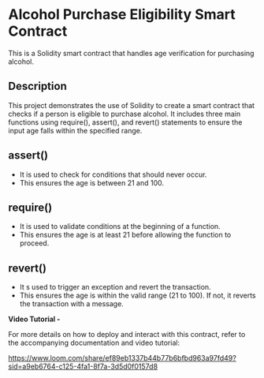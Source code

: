 # Alcohol Purchase Eligibility Smart Contract

This is a Solidity smart contract that handles age verification for purchasing alcohol.

## Description

This project demonstrates the use of Solidity to create a smart contract that checks if a person is eligible to purchase alcohol. It includes three main functions using require(), assert(), and revert() statements to ensure the input age falls within the specified range.

## assert()

- It is used to check for conditions that should never occur.<br/>
- This ensures the age is between 21 and 100.<br/>

## require()

- It is used to validate conditions at the beginning of a function.<br/>
- This ensures the age is at least 21 before allowing the function to proceed.<br/>

## revert()

- It s used to trigger an exception and revert the transaction.<br/>
- This ensures the age is within the valid range (21 to 100). If not, it reverts the transaction with a message.<br/>

**Video Tutorial -**

For more details on how to deploy and interact with this contract, refer to the accompanying documentation and video tutorial:


https://www.loom.com/share/ef89eb1337b44b77b6bfbd963a97fd49?sid=a9eb6764-c125-4fa1-8f7a-3d5d0f0157d8
